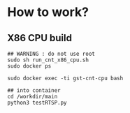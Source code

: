 # How to work?

## X86 CPU build

```
## WARNING : do not use root
sudo sh run_cnt_x86_cpu.sh
sudo docker ps

sudo docker exec -ti gst-cnt-cpu bash

## into container
cd /workdir/main
python3 testRTSP.py
```
